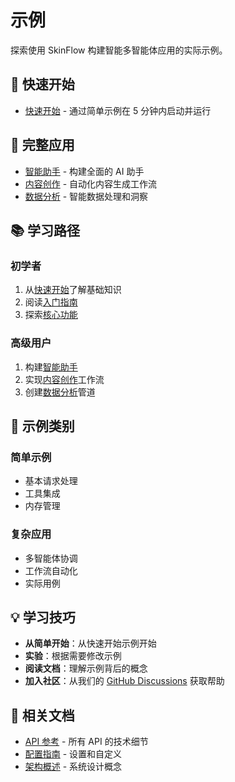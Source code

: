 # 示例

探索使用 SkinFlow 构建智能多智能体应用的实际示例。

## 🚀 快速开始

- [快速开始](examples/quick-start.md) - 通过简单示例在 5 分钟内启动并运行

## 🎯 完整应用

- [智能助手](examples/intelligent-assistant.md) - 构建全面的 AI 助手
- [内容创作](examples/content-creation.md) - 自动化内容生成工作流
- [数据分析](examples/data-analysis.md) - 智能数据处理和洞察

## 📚 学习路径

### 初学者
1. 从[快速开始](examples/quick-start.md)了解基础知识
2. 阅读[入门指南](guide/getting-started.md)
3. 探索[核心功能](guide/core-features.md)

### 高级用户
1. 构建[智能助手](examples/intelligent-assistant.md)
2. 实现[内容创作](examples/content-creation.md)工作流
3. 创建[数据分析](examples/data-analysis.md)管道

## 🔧 示例类别

### 简单示例
- 基本请求处理
- 工具集成
- 内存管理

### 复杂应用
- 多智能体协调
- 工作流自动化
- 实际用例

## 💡 学习技巧

- **从简单开始**：从快速开始示例开始
- **实验**：根据需要修改示例
- **阅读文档**：理解示例背后的概念
- **加入社区**：从我们的 [GitHub Discussions](https://github.com/skingko/skingflow/discussions) 获取帮助

## 📖 相关文档

- [API 参考](api/) - 所有 API 的技术细节
- [配置指南](guide/configuration.md) - 设置和自定义
- [架构概述](guide/architecture.md) - 系统设计概念